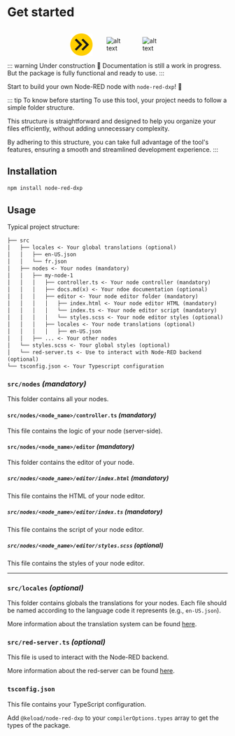 # Get started

<div style="margin-top: 2rem; display: flex; align-items: center; justify-content: center; gap:2rem">
<img src="./images/esbuild-logo.svg" alt="alt text" width="10%"/>
<img src="https://upload.wikimedia.org/wikipedia/commons/d/d5/Tailwind_CSS_Logo.svg" alt="alt text" width="10%"/>
<img src="https://upload.wikimedia.org/wikipedia/commons/9/96/Sass_Logo_Color.svg" alt="alt text" width="10%"/>
</div>

::: warning Under construction 🚧
Documentation is still a work in progress. But the package is fully functional and ready to use.
:::

Start to build your own Node-RED node with `node-red-dxp`! 🚀

::: tip To know before starting
To use this tool, your project needs to follow a simple folder structure. 

This structure is straightforward and designed to help you organize your files efficiently, without adding unnecessary complexity. 

By adhering to this structure, you can take full advantage of the tool's features, ensuring a smooth and streamlined development experience.
:::

## Installation

```bash
npm install node-red-dxp
```

## Usage

Typical project structure:

```plaintext
├── src
│   ├── locales <- Your global translations (optional)
│   │   ├── en-US.json
│   │   └── fr.json
│   ├── nodes <- Your nodes (mandatory)
│   │   ├── my-node-1
│   │   │   ├── controller.ts <- Your node controller (mandatory)
│   │   │   ├── docs.md(x) <- Your ndoe documentation (optional)
│   │   │   ├── editor <- Your node editor folder (mandatory)
│   │   │   │   ├── index.html <- Your node editor HTML (mandatory)
│   │   │   │   └── index.ts <- Your node editor script (mandatory)
│   │   │   │   └── styles.scss <- Your node editor styles (optional)
│   │   │   ├── locales <- Your node translations (optional)
│   │   │   │   ├── en-US.json
│   │   ├── ... <- Your other nodes
│   └── styles.scss <- Your global styles (optional)
│   └── red-server.ts <- Use to interact with Node-RED backend (optional)
└── tsconfig.json <- Your Typescript configuration
```

### `src/nodes` _(mandatory)_

This folder contains all your nodes.

#### `src/nodes/<node_name>/controller.ts` _(mandatory)_

This file contains the logic of your node (server-side).

#### `src/nodes/<node_name>/editor` _(mandatory)_

This folder contains the editor of your node.

##### `src/nodes/<node_name>/editor/index.html` _(mandatory)_

This file contains the HTML of your node editor.

##### `src/nodes/<node_name>/editor/index.ts` _(mandatory)_

This file contains the script of your node editor.

##### `src/nodes/<node_name>/editor/styles.scss` _(optional)_

This file contains the styles of your node editor.

---

### `src/locales` _(optional)_

This folder contains globals the translations for your nodes. Each file should be named according to the language code it represents (e.g., `en-US.json`).

More information about the translation system can be found [here](i18n.md).

### `src/red-server.ts` _(optional)_

This file is used to interact with the Node-RED backend.

More information about the red-server can be found [here](server-side.md).

### `tsconfig.json`

This file contains your TypeScript configuration.

Add `@keload/node-red-dxp` to your `compilerOptions.types` array to get the types of the package.
